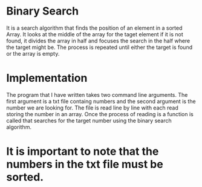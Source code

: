 # Binary Search
It is a search algorithm that finds the position of an element in a sorted Array.
It looks at the middle of the array for the taget element if it is not found, it divides 
the array in half and focuses the search in the half where the target might be. The process 
is repeated until either the target is found or the array is empty. 

# Implementation 
The program that I have written takes two command line arguments.
The first argument is a txt file containg numbers and the second argument is the number we are looking for. 
The file is read line by line with each read storing the number in an array. Once the process of reading is
a function is called that searches for the target number using the binary search algorithm. 

# It is important to note that the numbers in the txt file must be sorted. 


